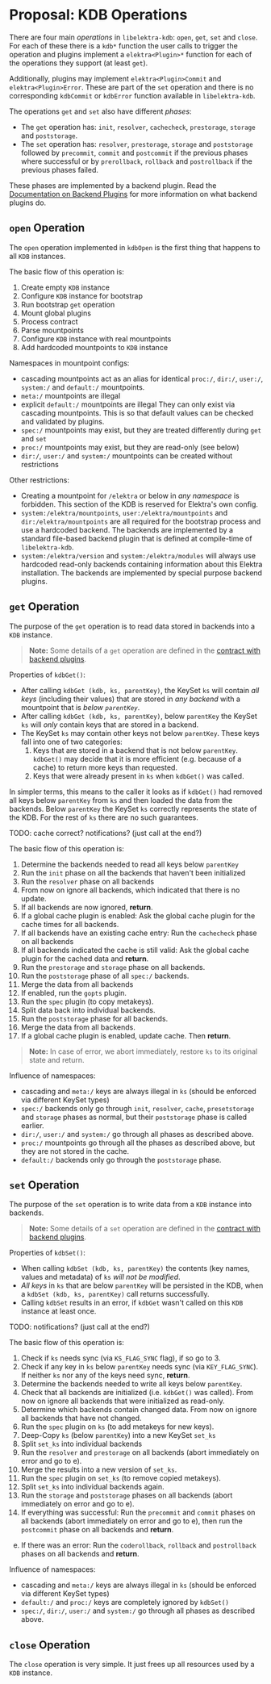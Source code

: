# Proposal: KDB Operations

There are four main _operations_ in `libelektra-kdb`: `open`, `get`, `set` and `close`.
For each of these there is a `kdb*` function the user calls to trigger the operation and plugins implement a `elektra<Plugin>*` function for each of the operations they support (at least `get`).

Additionally, plugins may implement `elektra<Plugin>Commit` and `elektra<Plugin>Error`.
These are part of the `set` operation and there is no corresponding `kdbCommit` or `kdbError` function available in `libelektra-kdb`.

The operations `get` and `set` also have different _phases_:

- The `get` operation has: `init`, `resolver`, `cachecheck`, `prestorage`, `storage` and `poststorage`.
- The `set` operation has: `resolver`, `prestorage`, `storage` and `poststorage` followed by `precommit`, `commit` and `postcommit` if the previous phases where successful or by `prerollback`, `rollback` and `postrollback` if the previous phases failed.

These phases are implemented by a backend plugin.
Read the [Documentation on Backend Plugins](./backend-plugins.md) for more information on what backend plugins do.

## `open` Operation

The `open` operation implemented in `kdbOpen` is the first thing that happens to all `KDB` instances.

The basic flow of this operation is:

1. Create empty `KDB` instance
2. Configure `KDB` instance for bootstrap
3. Run bootstrap `get` operation
4. Mount global plugins
5. Process contract
6. Parse mountpoints
7. Configure `KDB` instance with real mountpoints
8. Add hardcoded mountpoints to `KDB` instance

Namespaces in mountpoint configs:

- cascading mountpoints act as an alias for identical `proc:/`, `dir:/`, `user:/`, `system:/` and `default:/` mountpoints.
- `meta:/` mountpoints are illegal
- explicit `default:/` mountpoints are illegal
  They can only exist via cascading mountpoints.
  This is so that default values can be checked and validated by plugins.
- `spec:/` mountpoints may exist, but they are treated differently during `get` and `set`
- `proc:/` mountpoints may exist, but they are read-only (see below)
- `dir:/`, `user:/` and `system:/` mountpoints can be created without restrictions

Other restrictions:

- Creating a mountpoint for `/elektra` or below in _any namespace_ is forbidden.
  This section of the KDB is reserved for Elektra's own config.
- `system:/elektra/mountpoints`, `user:/elektra/mountpoints` and `dir:/elektra/mountpoints` are all required for the bootstrap process and use a hardcoded backend.
  The backends are implemented by a standard file-based backend plugin that is defined at compile-time of `libelektra-kdb`.
- `system:/elektra/version` and `system:/elektra/modules` will always use hardcoded read-only backends containing information about this Elektra installation.
  The backends are implemented by special purpose backend plugins.

## `get` Operation

The purpose of the `get` operation is to read data stored in backends into a `KDB` instance.

> **Note:** Some details of a `get` operation are defined in the [contract with backend plugins](./backend-plugins.md).

Properties of `kdbGet()`:

- After calling `kdbGet (kdb, ks, parentKey)`, the KeySet `ks` will contain _all keys_ (including their values) that are stored in _any backend_ with a mountpoint that is _below `parentKey`_.
- After calling `kdbGet (kdb, ks, parentKey)`, below `parentKey` the KeySet `ks` will _only_ contain keys that are stored in a backend.
- The KeySet `ks` may contain other keys not below `parentKey`.
  These keys fall into one of two categories:
  1. Keys that are stored in a backend that is not below `parentKey`.
     `kdbGet()` may decide that it is more efficient (e.g. because of a cache) to return more keys than requested.
  2. Keys that were already present in `ks` when `kdbGet()` was called.

In simpler terms, this means to the caller it looks as if `kdbGet()` had removed all keys below `parentKey` from `ks` and then loaded the data from the backends.
Below `parentKey` the KeySet `ks` correctly represents the state of the KDB.
For the rest of `ks` there are no such guarantees.

TODO: cache correct? notifications? (just call at the end?)

The basic flow of this operation is:

1. Determine the backends needed to read all keys below `parentKey`
2. Run the `init` phase on all the backends that haven't been initialized
3. Run the `resolver` phase on all backends
4. From now on ignore all backends, which indicated that there is no update.
5. If all backends are now ignored, **return**.
6. If a global cache plugin is enabled:
   Ask the global cache plugin for the cache times for all backends.
7. If all backends have an existing cache entry:
   Run the `cachecheck` phase on all backends
8. If all backends indicated the cache is still valid:
   Ask the global cache plugin for the cached data and **return**.
9. Run the `prestorage` and `storage` phase on all backends.
10. Run the `poststorage` phase of all `spec:/` backends.
11. Merge the data from all backends
12. If enabled, run the `gopts` plugin.
13. Run the `spec` plugin (to copy metakeys).
14. Split data back into individual backends.
15. Run the `poststorage` phase for all backends.
16. Merge the data from all backends.
17. If a global cache plugin is enabled, update cache.
    Then **return**.

> **Note:** In case of error, we abort immediately, restore `ks` to its original state and return.

Influence of namespaces:

- cascading and `meta:/` keys are always illegal in `ks` (should be enforced via different KeySet types)
- `spec:/` backends only go through `init`, `resolver`, `cache`, `presetstorage` and `storage` phases as normal, but their `poststorage` phase is called earlier.
- `dir:/`, `user:/` and `system:/` go through all phases as described above.
- `proc:/` mountpoints go through all the phases as described above, but they are not stored in the cache.
- `default:/` backends only go through the `poststorage` phase.

## `set` Operation

The purpose of the `set` operation is to write data from a `KDB` instance into backends.

> **Note:** Some details of a `set` operation are defined in the [contract with backend plugins](./backend-plugins.md).

Properties of `kdbSet()`:

- When calling `kdbSet (kdb, ks, parentKey)` the contents (key names, values and metadata) of `ks` _will not be modified_.
- _All keys_ in `ks` that are below `parentKey` will be persisted in the KDB, when a `kdbSet (kdb, ks, parentKey)` call returns successfully.
- Calling `kdbSet` results in an error, if `kdbGet` wasn't called on this `KDB` instance at least once.

TODO: notifications? (just call at the end?)

The basic flow of this operation is:

<!-- TODO: check optimizations (OPT), remove unless clearly useful -->

1. <!-- OPT -->
   Check if `ks` needs sync (via `KS_FLAG_SYNC` flag), if so go to 3.
2. <!-- OPT -->
   Check if any key in `ks` below `parentKey` needs sync (via `KEY_FLAG_SYNC`).
   If neither `ks` nor any of the keys need sync, **return**.
3. Determine the backends needed to write all keys below `parentKey`.
4. Check that all backends are initialized (i.e. `kdbGet()` was called).
   From now on ignore all backends that were initialized as read-only.
5. Determine which backends contain changed data.
   From now on ignore all backends that have not changed.
6. Run the `spec` plugin on `ks` (to add metakeys for new keys).
7. Deep-Copy `ks` (below `parentKey`) into a new KeySet `set_ks`
8. Split `set_ks` into individual backends
9. Run the `resolver` and `prestorage` on all backends (abort immediately on error and go to e).
10. Merge the results into a new version of `set_ks`.
11. Run the `spec` plugin on `set_ks` (to remove copied metakeys).
12. Split `set_ks` into individual backends again.
13. Run the `storage` and `poststorage` phases on all backends (abort immediately on error and go to e).
14. If everything was successful:
    Run the `precommit` and `commit` phases on all backends (abort immediately on error and go to e), then run the `postcommit` phase on all backends and **return**.

<ol type="a" start="5">
<li>
 If there was an error:
    Run the <code>coderollback</code>, <code>rollback</code> and <code>postrollback</code> phases on all backends and <b>return</b>.
</li>
</ol>

Influence of namespaces:

- cascading and `meta:/` keys are always illegal in `ks` (should be enforced via different KeySet types)
- `default:/` and `proc:/` keys are completely ignored by `kdbSet()`
- `spec:/`, `dir:/`, `user:/` and `system:/` go through all phases as described above.

## `close` Operation

The `close` operation is very simple.
It just frees up all resources used by a `KDB` instance.
